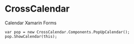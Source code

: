 # CrossCalendar
Calendar Xamarin Forms
```
var pop = new CrossCalendar.Components.PopUpCalendar();
pop.ShowCalendar(this);
```
